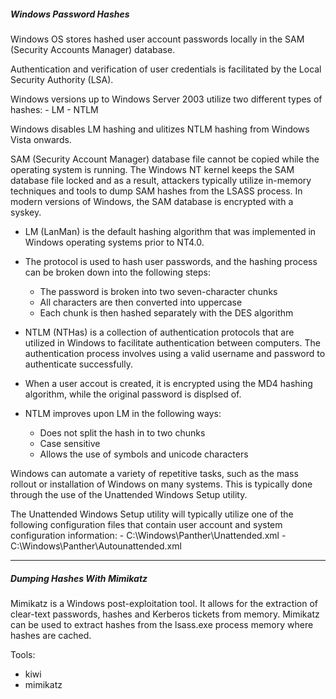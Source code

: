 ##### Windows Password Hashes

Windows OS stores hashed user account passwords locally in the SAM (Security Accounts Manager) database.

Authentication and verification of user credentials is facilitated by the Local Security Authority (LSA).

Windows versions up to Windows Server 2003 utilize two different types of hashes:
	- LM
	- NTLM

Windows disables LM hashing and ulitizes NTLM hashing from Windows Vista onwards. 

SAM (Security Account Manager) database file cannot be copied while the operating system is running. The Windows NT kernel keeps the SAM database file locked and as a result, attackers typically utilize in-memory techniques and tools to dump SAM hashes from the LSASS process. In modern versions of Windows, the SAM database is encrypted with a syskey.

- LM (LanMan) is the default hashing algorithm that was implemented in Windows operating systems prior to NT4.0.
- The protocol is used to hash user passwords, and the hashing process can be broken down into the following steps:
	- The password is broken into two seven-character chunks
	- All characters are then converted into uppercase
	- Each chunk is then hashed separately with the DES algorithm

- NTLM (NTHas) is a collection of authentication protocols that are utilized in Windows to facilitate authentication between computers. The authentication process involves using a valid username and password to authenticate successfully.
- When a user accout is created, it is encrypted using the MD4 hashing algorithm, while the original password is displsed of.
- NTLM improves upon LM in the following ways:
	- Does not split the hash in to two chunks
	- Case sensitive
	- Allows the use of symbols and unicode characters

Windows can automate a variety of repetitive tasks, such as the mass rollout or installation of Windows on many systems. This is typically done through the use of the Unattended Windows Setup utility.

The Unattended Windows Setup utility will typically utilize one of the following configuration files that contain user account and system configuration information:
	- C:\\Windows\\Panther\\Unattended.xml
	- C:\\Windows\\Panther\\Autounattended.xml

---
##### Dumping Hashes With Mimikatz

Mimikatz is a Windows post-exploitation tool. It allows for the extraction of clear-text passwords, hashes and Kerberos tickets from memory. Mimikatz can be used to extract hashes from the lsass.exe process memory where hashes are cached.

Tools:
- kiwi
- mimikatz